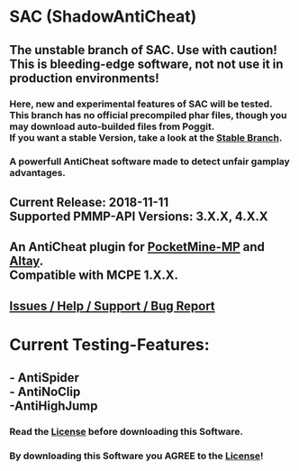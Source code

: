 # SAC (ShadowAntiCheat)
## The unstable branch of SAC. Use with caution!<br>This is bleeding-edge software, not not use it in production environments!
### Here, new and experimental features of SAC will be tested. This branch has no official precompiled phar files, though you may download auto-builded files from Poggit.<br>If you want a stable Version, take a look at the [Stable Branch](https://github.com/DarkWav/SAC).

### A powerfull AntiCheat software made to detect unfair gamplay advantages.

## Current Release: 2018-11-11<br>Supported PMMP-API Versions: 3.X.X, 4.X.X

## An AntiCheat plugin for [PocketMine-MP](https://github.com/pmmp/pocketmine-mp) and [Altay](https://github.com/TuranicTeam/Altay).<br>Compatible with MCPE 1.X.X.

## [Issues / Help / Support / Bug Report](https://github.com/DarkWav/SAC-Unstable/issues)

# Current Testing-Features:<br>
## - AntiSpider<br>- AntiNoClip<br>-AntiHighJump

### Read the [License](https://github.com/DarkWav/ShadowAntiCheat/blob/master/LICENSE) before downloading this Software.
### By downloading this Software you AGREE to the [License](https://github.com/DarkWav/ShadowAntiCheat/blob/master/LICENSE)!

